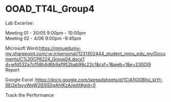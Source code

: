 # OOAD_TT4L_Group4
Lab Excerise:

Meeting 01 - 30/05
9:00pm - 10:00pm 
<br>
Meeting 02 - 4/06
9:00pm -9:45pm


Microsoft Word:https://mmuedumy-my.sharepoint.com/:w:/r/personal/1231302444_student_mmu_edu_my/Documents/C%20CP6224_Group04.docx?d=wfd532a7cf58b4d6b9af952bab99c22c1&csf=1&web=1&e=230OI9
<br>Report<br> 

Google Excel :https://docs.google.com/spreadsheets/d/1CjA1IO0BlIsl_kiYt-9Ei2e1syyWqW2IE6S0qAhIKzA/edit#gid=0

Track the Performance 

